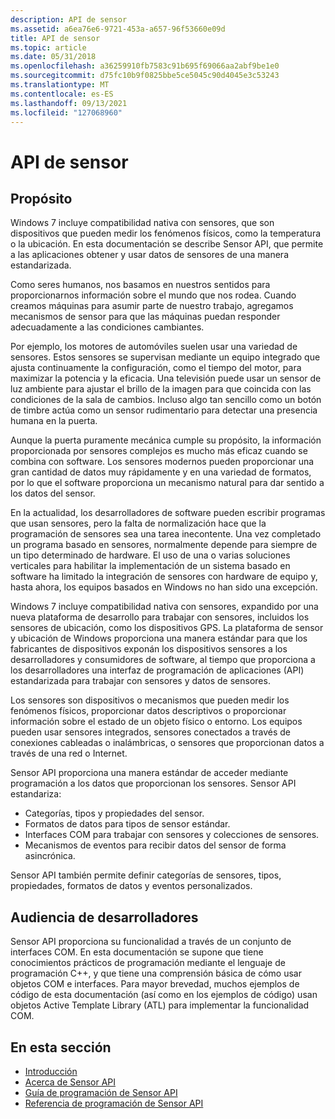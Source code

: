 ```yaml
---
description: API de sensor
ms.assetid: a6ea76e6-9721-453a-a657-96f53660e09d
title: API de sensor
ms.topic: article
ms.date: 05/31/2018
ms.openlocfilehash: a36259910fb7583c91b695f69066aa2abf9be1e0
ms.sourcegitcommit: d75fc10b9f0825bbe5ce5045c90d4045e3c53243
ms.translationtype: MT
ms.contentlocale: es-ES
ms.lasthandoff: 09/13/2021
ms.locfileid: "127068960"
---
```

# <a name="sensor-api"></a>API de sensor

## <a name="purpose"></a>Propósito

Windows 7 incluye compatibilidad nativa con sensores, que son dispositivos que pueden medir los fenómenos físicos, como la temperatura o la ubicación. En esta documentación se describe Sensor API, que permite a las aplicaciones obtener y usar datos de sensores de una manera estandarizada.

Como seres humanos, nos basamos en nuestros sentidos para proporcionarnos información sobre el mundo que nos rodea. Cuando creamos máquinas para asumir parte de nuestro trabajo, agregamos mecanismos de sensor para que las máquinas puedan responder adecuadamente a las condiciones cambiantes.

Por ejemplo, los motores de automóviles suelen usar una variedad de sensores. Estos sensores se supervisan mediante un equipo integrado que ajusta continuamente la configuración, como el tiempo del motor, para maximizar la potencia y la eficacia. Una televisión puede usar un sensor de luz ambiente para ajustar el brillo de la imagen para que coincida con las condiciones de la sala de cambios. Incluso algo tan sencillo como un botón de timbre actúa como un sensor rudimentario para detectar una presencia humana en la puerta.

Aunque la puerta puramente mecánica cumple su propósito, la información proporcionada por sensores complejos es mucho más eficaz cuando se combina con software. Los sensores modernos pueden proporcionar una gran cantidad de datos muy rápidamente y en una variedad de formatos, por lo que el software proporciona un mecanismo natural para dar sentido a los datos del sensor.

En la actualidad, los desarrolladores de software pueden escribir programas que usan sensores, pero la falta de normalización hace que la programación de sensores sea una tarea inecontente. Una vez completado un programa basado en sensores, normalmente depende para siempre de un tipo determinado de hardware. El uso de una o varias soluciones verticales para habilitar la implementación de un sistema basado en software ha limitado la integración de sensores con hardware de equipo y, hasta ahora, los equipos basados en Windows no han sido una excepción.

Windows 7 incluye compatibilidad nativa con sensores, expandido por una nueva plataforma de desarrollo para trabajar con sensores, incluidos los sensores de ubicación, como los dispositivos GPS. La plataforma de sensor y ubicación de Windows proporciona una manera estándar para que los fabricantes de dispositivos exponán los dispositivos sensores a los desarrolladores y consumidores de software, al tiempo que proporciona a los desarrolladores una interfaz de programación de aplicaciones (API) estandarizada para trabajar con sensores y datos de sensores.

Los sensores son dispositivos o mecanismos que pueden medir los fenómenos físicos, proporcionar datos descriptivos o proporcionar información sobre el estado de un objeto físico o entorno. Los equipos pueden usar sensores integrados, sensores conectados a través de conexiones cableadas o inalámbricas, o sensores que proporcionan datos a través de una red o Internet.

Sensor API proporciona una manera estándar de acceder mediante programación a los datos que proporcionan los sensores. Sensor API estandariza:

-   Categorías, tipos y propiedades del sensor.
-   Formatos de datos para tipos de sensor estándar.
-   Interfaces COM para trabajar con sensores y colecciones de sensores.
-   Mecanismos de eventos para recibir datos del sensor de forma asincrónica.

Sensor API también permite definir categorías de sensores, tipos, propiedades, formatos de datos y eventos personalizados.

## <a name="developer-audience"></a>Audiencia de desarrolladores

Sensor API proporciona su funcionalidad a través de un conjunto de interfaces COM. En esta documentación se supone que tiene conocimientos prácticos de programación mediante el lenguaje de programación C++, y que tiene una comprensión básica de cómo usar objetos COM e interfaces. Para mayor brevedad, muchos ejemplos de código de esta documentación (así como en los ejemplos de código) usan objetos Active Template Library (ATL) para implementar la funcionalidad COM.

## <a name="in-this-section"></a>En esta sección

-   [Introducción](getting-started.md)
-   [Acerca de Sensor API](about-the-sensor-api.md)
-   [Guía de programación de Sensor API](sensor-api-programming-guide.md)
-   [Referencia de programación de Sensor API](sensor-api-programming-reference.md)

 

 



